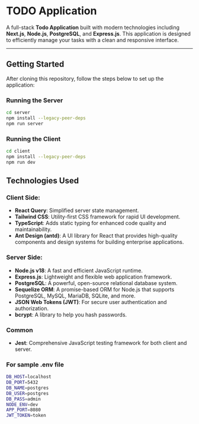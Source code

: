 # TODO Application

A full-stack **Todo Application** built with modern technologies including **Next.js**, **Node.js**, **PostgreSQL**, and **Express.js**. This application is designed to efficiently manage your tasks with a clean and responsive interface.

---

## Getting Started

After cloning this repository, follow the steps below to set up the application:

### Running the Server

```bash
cd server
npm install --legacy-peer-deps
npm run server
```

### Running the Client

```bash
cd client
npm install --legacy-peer-deps
npm run dev
```

## Technologies Used

### Client Side:
- **React Query**: Simplified server state management.
- **Tailwind CSS**: Utility-first CSS framework for rapid UI development.
- **TypeScript**: Adds static typing for enhanced code quality and maintainability.
- **Ant Design (antd)**: A UI library for React that provides high-quality components and design systems for building enterprise applications.

### Server Side:
- **Node.js v18**: A fast and efficient JavaScript runtime.
- **Express.js**: Lightweight and flexible web application framework.
- **PostgreSQL**: A powerful, open-source relational database system.
- **Sequelize ORM**: A promise-based ORM for Node.js that supports PostgreSQL, MySQL, MariaDB, SQLite, and more.
- **JSON Web Tokens (JWT)**: For secure user authentication and authorization.
- **bcrypt**: A library to help you hash passwords.

### Common
- **Jest**: Comprehensive JavaScript testing framework for both client and server.


### For sample .env file

```bash
DB_HOST=localhost
DB_PORT=5432
DB_NAME=postgres
DB_USER=postgres
DB_PASS=admin
NODE_ENV=dev
APP_PORT=8080
JWT_TOKEN=token
```
